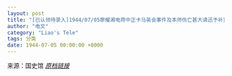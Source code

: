 ```yaml
---
layout: post
title: "[已认领待录入]1944/07/05廖耀湘电蒋中正卡马英会事件及本师伤亡甚大请迅予补充"
author: "电文"
category: "Liao's Tele"
tags: 分类
date: 1944-07-05 00:00:00 +0000
---
```

来源：国史馆 [*原档链接*](https://ahonline.drnh.gov.tw/index.php?act=Display/image/5885967-T41yI=#08u)